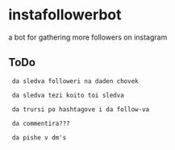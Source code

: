 


# instafollowerbot



a bot for gathering more followers on instagram




## ToDo



     da sledva followeri na daden chovek

     da sledva tezi koito toi sledva

     da trursi po hashtagove i da follow-va

     da commentira???
     
     da pishe v dm's

